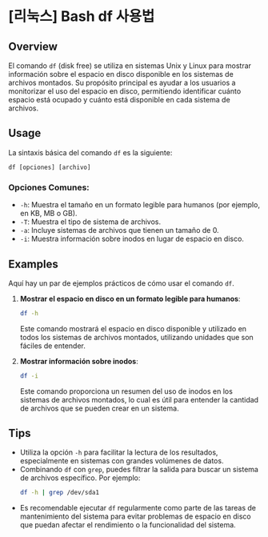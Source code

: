 # [리눅스] Bash df 사용법

## Overview
El comando `df` (disk free) se utiliza en sistemas Unix y Linux para mostrar información sobre el espacio en disco disponible en los sistemas de archivos montados. Su propósito principal es ayudar a los usuarios a monitorizar el uso del espacio en disco, permitiendo identificar cuánto espacio está ocupado y cuánto está disponible en cada sistema de archivos.

## Usage
La sintaxis básica del comando `df` es la siguiente:

```
df [opciones] [archivo]
```

### Opciones Comunes:
- `-h`: Muestra el tamaño en un formato legible para humanos (por ejemplo, en KB, MB o GB).
- `-T`: Muestra el tipo de sistema de archivos.
- `-a`: Incluye sistemas de archivos que tienen un tamaño de 0.
- `-i`: Muestra información sobre inodos en lugar de espacio en disco.

## Examples
Aquí hay un par de ejemplos prácticos de cómo usar el comando `df`.

1. **Mostrar el espacio en disco en un formato legible para humanos**:
   ```bash
   df -h
   ```
   Este comando mostrará el espacio en disco disponible y utilizado en todos los sistemas de archivos montados, utilizando unidades que son fáciles de entender.

2. **Mostrar información sobre inodos**:
   ```bash
   df -i
   ```
   Este comando proporciona un resumen del uso de inodos en los sistemas de archivos montados, lo cual es útil para entender la cantidad de archivos que se pueden crear en un sistema.

## Tips
- Utiliza la opción `-h` para facilitar la lectura de los resultados, especialmente en sistemas con grandes volúmenes de datos.
- Combinando `df` con `grep`, puedes filtrar la salida para buscar un sistema de archivos específico. Por ejemplo:
  ```bash
  df -h | grep /dev/sda1
  ```
- Es recomendable ejecutar `df` regularmente como parte de las tareas de mantenimiento del sistema para evitar problemas de espacio en disco que puedan afectar el rendimiento o la funcionalidad del sistema.